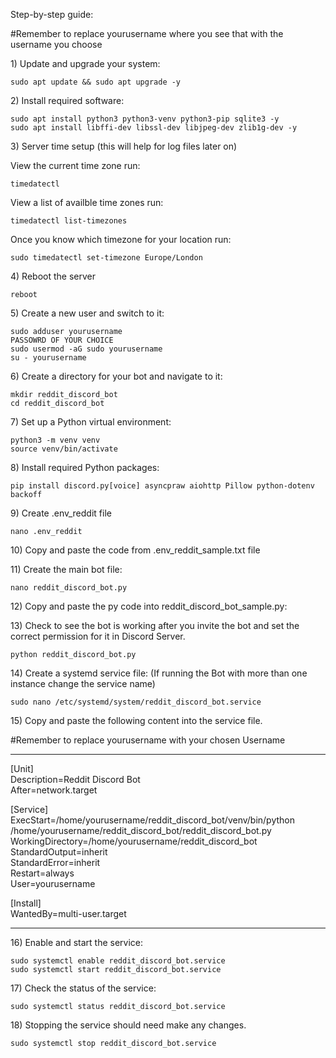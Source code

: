 <p id="bkmrk-step-by-step-guide%3A">Step-by-step guide:</p>
<p id="bkmrk-%23remember-to-replace">#Remember to replace yourusername where you see that with the username you choose</p>
<p id="bkmrk-1%29-update-and-upgrad">1) Update and upgrade your system:</p>
<pre id="bkmrk-sudo-apt-update-%26%26-s"><code class="language-">sudo apt update && sudo apt upgrade -y</code></pre>
<p id="bkmrk-2%29-install-required-">2) Install required software:</p>
<pre id="bkmrk-sudo-apt-install-pyt"><code class="language-">sudo apt install python3 python3-venv python3-pip sqlite3 -y
sudo apt install libffi-dev libssl-dev libjpeg-dev zlib1g-dev -y</code></pre>
<p id="bkmrk-3%29-server-time-setup">3) Server time setup (this will help for log files later on)</p>
<p id="bkmrk-view-the-current-tim">View the current time zone run:</p>
<pre id="bkmrk-timedatectl"><code class="language-">timedatectl</code></pre>
<p id="bkmrk-view-a-list-of-avail">View a list of availble time zones run:</p>
<pre id="bkmrk-timedatectl-list-tim"><code class="language-">timedatectl list-timezones</code></pre>
<p id="bkmrk-once-you-know-which-">Once you know which timezone for your location run:</p>
<pre id="bkmrk-sudo-timedatectl-set"><code class="language-">sudo timedatectl set-timezone Europe/London</code></pre>
<p id="bkmrk-4%29-reboot-the-server">4) Reboot the server</p>
<pre id="bkmrk-reboot"><code class="language-">reboot</code></pre>
<p id="bkmrk-5%29-create-a-new-user">5) Create a new user and switch to it:</p>
<pre id="bkmrk-sudo-adduser-youruse"><code class="language-">sudo adduser yourusername
PASSOWRD OF YOUR CHOICE
sudo usermod -aG sudo yourusername
su - yourusername</code></pre>
<p id="bkmrk-6%29-create-a-director">6) Create a directory for your bot and navigate to it:</p>
<pre id="bkmrk-mkdir-reddit_discord"><code class="language-">mkdir reddit_discord_bot
cd reddit_discord_bot</code></pre>
<p id="bkmrk-7%29-set-up-a-python-v">7) Set up a Python virtual environment:</p>
<pre id="bkmrk-python3--m-venv-venv"><code class="language-">python3 -m venv venv
source venv/bin/activate</code></pre>
<p id="bkmrk-8%29-install-required-">8) Install required Python packages:</p>
<pre id="bkmrk-pip-install-discord."><code class="language-">pip install discord.py[voice] asyncpraw aiohttp Pillow python-dotenv backoff</code></pre>
<p id="bkmrk-9%29-create-.env_reddi">9) Create .env_reddit file</p>
<pre id="bkmrk-nano-.env_reddit"><code class="language-">nano .env_reddit</code></pre>
<p id="bkmrk-10%29-copy-and-paste-t">10) Copy and paste the code from .env_reddit_sample.txt file</p>
<p id="bkmrk-11%29-create-the-main">11) Create the main bot file:</p>
<pre id="bkmrk-nano-reddit_discord_"><code class="language-">nano reddit_discord_bot.py</code></pre>
<p id="bkmrk-12%29-copy-and-paste-t">12) Copy and paste the py code into reddit_discord_bot_sample.py:</p>
<p id="bkmrk-13%29-check-to-see-th">13) Check to see the bot is working after you invite the bot and set the correct permission for it in Discord Server.</p>
<pre id="bkmrk-python-reddit_discor"><code class="language-">python reddit_discord_bot.py</code></pre>
<p id="bkmrk-14%29-create-a-systemd">14) Create a systemd service file: (If running the Bot with more than one instance change the service name)</p>
<pre id="bkmrk-sudo-nano-%2Fetc%2Fsyste"><code class="language-">sudo nano /etc/systemd/system/reddit_discord_bot.service</code></pre>
<p id="bkmrk-15%29-copy-and-paste-t">15) Copy and paste the following content into the service file.</p>
<p id="bkmrk-%23remember-to-replace-1">#Remember to replace yourusername with your chosen Username</p>
<hr id="bkmrk-">
<p id="bkmrk-%5Bunit%5D">[Unit]<br>Description=Reddit Discord Bot<br>After=network.target</p>
<p id="bkmrk-%5Bservice%5D">[Service]<br>ExecStart=/home/yourusername/reddit_discord_bot/venv/bin/python /home/yourusername/reddit_discord_bot/reddit_discord_bot.py<br>WorkingDirectory=/home/yourusername/reddit_discord_bot<br>StandardOutput=inherit<br>StandardError=inherit<br>Restart=always<br>User=yourusername</p>
<p id="bkmrk-%5Binstall%5D">[Install]<br>WantedBy=multi-user.target</p>
<hr id="bkmrk--1">
<p id="bkmrk-16%29-enable-and-start">16) Enable and start the service:</p>
<pre id="bkmrk-sudo-systemctl-enabl"><code class="language-">sudo systemctl enable reddit_discord_bot.service
sudo systemctl start reddit_discord_bot.service</code></pre>
<p id="bkmrk-17%29-check-the-status">17) Check the status of the service:</p>
<pre id="bkmrk-sudo-systemctl-statu"><code class="language-">sudo systemctl status reddit_discord_bot.service</code></pre>
<p id="bkmrk-18%29-stopping-the-ser">18) Stopping the service should need make any changes.</p>
<pre id="bkmrk-sudo-systemctl-stop-"><code class="language-">sudo systemctl stop reddit_discord_bot.service</code></pre>
